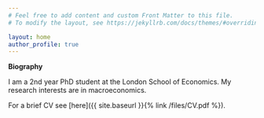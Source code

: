 ```yaml
---
# Feel free to add content and custom Front Matter to this file.
# To modify the layout, see https://jekyllrb.com/docs/themes/#overriding-theme-defaults

layout: home
author_profile: true
---
```


**Biography**

I am a 2nd year PhD student at the London School of Economics. My research interests are in macroeconomics.

For a brief CV see [here]({{ site.baseurl }}{% link /files/CV.pdf %}).
